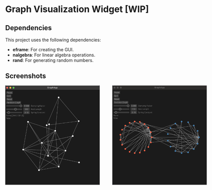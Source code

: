 # Graph Visualization Widget [WIP] 

## Dependencies

This project uses the following dependencies:

- **eframe**: For creating the GUI.
- **nalgebra**: For linear algebra operations.
- **rand**: For generating random numbers.

## Screenshots

<div style="display: flex; justify-content: space-around;">
    <img src="images/spring.png" alt="Screenshot" width="300" style="margin-right: 20px;"/>
    <img src="images/partition.png" alt="Screenshot" width="300" style="margin-left: 20px;"/>
</div>
